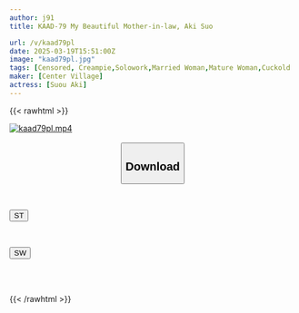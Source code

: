 ```yaml
---
author: j91
title: KAAD-79 My Beautiful Mother-in-law, Aki Suo

url: /v/kaad79pl
date: 2025-03-19T15:51:00Z
image: "kaad79pl.jpg"
tags: [Censored, Creampie,Solowork,Married Woman,Mature Woman,Cuckold	]
maker: [Center Village]
actress: [Suou Aki]
---
```



{{< rawhtml >}}

<div class="video" data-videoid="ePAG97AbOWsYr97">
    <a href="javascript:;">
        <img src="/v/kaad79pl/kaad79pl.jpg" width="WIDTH" height="HEIGHT" alt="kaad79pl.mp4" loading="lazy">
    </a>
</div>

<script type="text/javascript" src="https://j91.asia/asset/on-demand-st.js"></script>

<br>
  <link rel="stylesheet" href="https://j91.asia/asset/bs5.css">
  
  <center>
  <button class="btn btn-primary" type="button" data-bs-toggle="collapse" data-bs-target=".multi-collapse" aria-expanded="false" aria-controls="multiCollapseExample1 multiCollapseExample2"><h2>Download</h2></button></center>
</p>
<div class="row">
  <div class="col">
    <div class="collapse multi-collapse" id="multiCollapseExample1">
      <div class="card card-body">
	      	      <br>
<div class="buttons">  
<p><a href="/v/kaad79pl/st.html" target="_blank"><button class="btn-hover color-3"><i class="fa fa-download"></i> ST</button></a></p></div>
    </div>
  </div>
</div>
  <div class="col">
    <div class="collapse multi-collapse" id="multiCollapseExample2">
      <div class="card card-body">
	      <br>
<div class="buttons">
<p><a href="/v/kaad79pl/sw.html" target="_blank"><button class="btn-hover color-2"><i class="fa fa-download"></i> SW</button></a></p></div>
<br><br>
      </div>
    </div>
  </div>
</div>

{{< /rawhtml >}}
